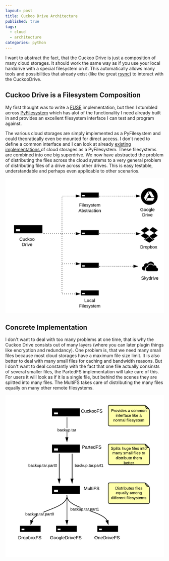 ```yaml
---
layout: post
title: Cuckoo Drive Architecture
published: true
tags: 
  - cloud
  - architecture
categories: python
---
```


I want to abstract the fact, that the Cuckoo Drive is just a composition of many cloud storages. It should work the same way as if you use your local harddrive with a special filesystem on it. This automatically allows many tools and possibilities that already exist (like the great [rsync](http://rsync.samba.org/)) to interact with the CuckooDrive.

## Cuckoo Drive is a Filesystem Composition
My first thought was to write a [FUSE](http://fuse.sourceforge.net/ "FUSE: Filesystem in Userspace") implementation, but then I stumbled across [PyFilesystem](https://code.google.com/p/pyfilesystem/ "Common interface to many types of filesystem") which has alot of the functionality I need already built in and provides an excellent filesystem interface I can test and program against.

The various cloud storages are simply implemented as a PyFilesystem and could theoratically even be mounted for direct access. I don't need to define a common interface and I can look at already [existing implementations ](http://docs.pyfilesystem.org/en/latest/s3fs.html)of cloud storages as a PyFilesystem.
These filesystems are combined into one big superdrive. We now have abstracted the problem of distributing the files across the cloud systems to a very general problem of distributing files of a drive across other drives. This is easy testable, understandable and perhaps even applicable to other scenarios.

![Cuckoo Drive Architecture](/media/cuckoo_drive_architecture.png)

## Concrete Implementation
I don't want to deal with too many problems at one time, that is why the Cuckoo Drive consists out of many layers (where you can later plugin things like encryption and redundancy).
One problem is, that we need many small files because most cloud storages have a maximum file size limit. It is also better to deal with many small files for caching and bandwidth reasons. But I don't want to deal constantly with the fact that one file actually consinsts of several smaller files, the PartedFS implementation will take care of this. For users it will look as if it is a single file, but behind the scenes they are splitted into many files.
The MultiFS takes care of distributing the many files equally on many other remote filesystems.

![Cuckoo Drive Implementation](/media/cuckoo_drive_implementation.png)